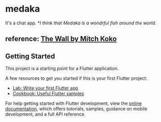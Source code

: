 # medaka
It's a chat app.
**I think that Medaka is a wondrful fish around the world.*
## reference: [The Wall by Mitch Koko](https://www.youtube.com/watch?v=yJ7qQxzkh9E&t=362s)


## Getting Started

This project is a starting point for a Flutter application.

A few resources to get you started if this is your first Flutter project:

- [Lab: Write your first Flutter app](https://docs.flutter.dev/get-started/codelab)
- [Cookbook: Useful Flutter samples](https://docs.flutter.dev/cookbook)

For help getting started with Flutter development, view the
[online documentation](https://docs.flutter.dev/), which offers tutorials,
samples, guidance on mobile development, and a full API reference.
